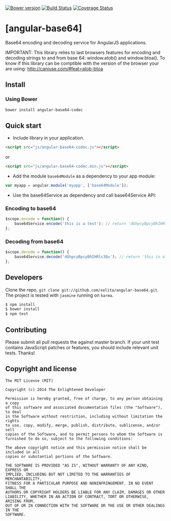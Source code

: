 [![Bower version](https://badge.fury.io/bo/angular-base64-codec.svg)](http://badge.fury.io/bo/angular-base64-codec)
[![Build Status](https://travis-ci.org/xelita/angular-base64.png?branch=master)](https://travis-ci.org/xelita/angular-base64)
[![Coverage Status](https://coveralls.io/repos/xelita/angular-base64/badge.svg)](https://coveralls.io/r/xelita/angular-base64)
# [angular-base64]

Base64 encoding and decoding service for AngularJS applications.

IMPORTANT: This library relies to last browsers features for encoding and decoding strings to and from base 64: window.atob() and window.btoa(). To know if this library can be comptible with the version of the browser your are using: http://caniuse.com/#feat=atob-btoa

## Install

### Using Bower

``` bash
bower install angular-base64-codec
```

## Quick start

+ Include library in your application.

```html
<script src="js/angular-base64-codec.js"></script>
```
or

```html
<script src="js/angular-base64-codec.min.js"></script>
```

+ Add the module `base64Module` as a dependency to your app module:

```javascript
var myapp = angular.module('myapp', ['base64Module']);
```

+ Use the base64Service as dependency and call base64Service API:

### Encoding to base64

```javascript
$scope.encode = function() {
    base64Service.encode('this is a test'); // return 'dGhpcyBpcyBhIHRlc3Q='
};
```

### Decoding from base64

```javascript
$scope.decode = function() {
    base64Service.decode('dGhpcyBpcyBhIHRlc3Q='); // return 'this is a test'
};
```

## Developers

Clone the repo, `git clone git://github.com/xelita/angular-base64.git`.
The project is tested with `jasmine` running on `karma`.

>
``` bash
$ npm install
$ bower install
$ npm test
```

## Contributing

Please submit all pull requests the against master branch. If your unit test contains JavaScript patches or features, you should include relevant unit tests. Thanks!

## Copyright and license

    The MIT License (MIT)

    Copyright (c) 2014 The Enlightened Developer

    Permission is hereby granted, free of charge, to any person obtaining a copy
    of this software and associated documentation files (the "Software"), to deal
    in the Software without restriction, including without limitation the rights
    to use, copy, modify, merge, publish, distribute, sublicense, and/or sell
    copies of the Software, and to permit persons to whom the Software is
    furnished to do so, subject to the following conditions:

    The above copyright notice and this permission notice shall be included in all
    copies or substantial portions of the Software.

    THE SOFTWARE IS PROVIDED "AS IS", WITHOUT WARRANTY OF ANY KIND, EXPRESS OR
    IMPLIED, INCLUDING BUT NOT LIMITED TO THE WARRANTIES OF MERCHANTABILITY,
    FITNESS FOR A PARTICULAR PURPOSE AND NONINFRINGEMENT. IN NO EVENT SHALL THE
    AUTHORS OR COPYRIGHT HOLDERS BE LIABLE FOR ANY CLAIM, DAMAGES OR OTHER
    LIABILITY, WHETHER IN AN ACTION OF CONTRACT, TORT OR OTHERWISE, ARISING FROM,
    OUT OF OR IN CONNECTION WITH THE SOFTWARE OR THE USE OR OTHER DEALINGS IN THE
    SOFTWARE.
